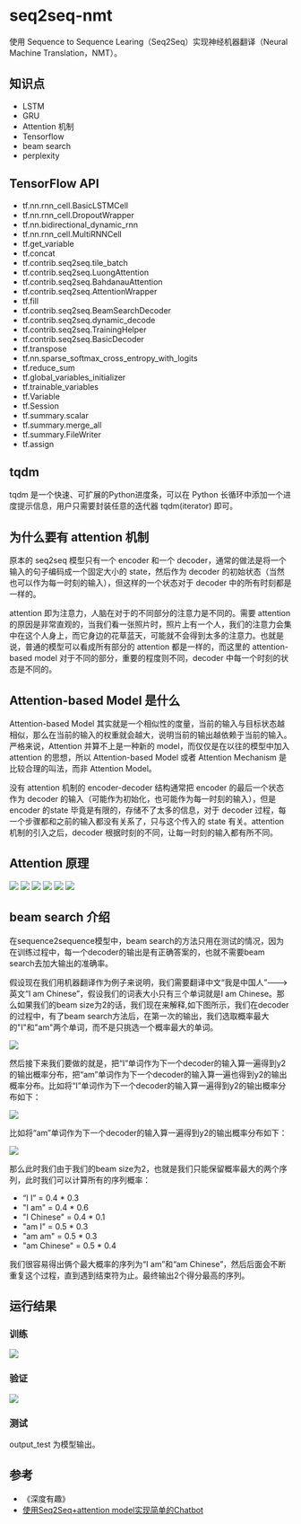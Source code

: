 # seq2seq-nmt

使用 Sequence to Sequence Learing（Seq2Seq）实现神经机器翻译（Neural Machine Translation，NMT）。

## 知识点

- LSTM
- GRU
- Attention 机制
- Tensorflow
- beam search
- perplexity

## TensorFlow API

- tf.nn.rnn_cell.BasicLSTMCell
- tf.nn.rnn_cell.DropoutWrapper
- tf.nn.bidirectional_dynamic_rnn
- tf.nn.rnn_cell.MultiRNNCell
- tf.get_variable
- tf.concat
- tf.contrib.seq2seq.tile_batch
- tf.contrib.seq2seq.LuongAttention
- tf.contrib.seq2seq.BahdanauAttention
- tf.contrib.seq2seq.AttentionWrapper
- tf.fill
- tf.contrib.seq2seq.BeamSearchDecoder
- tf.contrib.seq2seq.dynamic_decode
- tf.contrib.seq2seq.TrainingHelper
- tf.contrib.seq2seq.BasicDecoder
- tf.transpose
- tf.nn.sparse_softmax_cross_entropy_with_logits
- tf.reduce_sum
- tf.global_variables_initializer
- tf.trainable_variables
- tf.Variable
- tf.Session
- tf.summary.scalar
- tf.summary.merge_all
- tf.summary.FileWriter
- tf.assign

## tqdm

tqdm 是一个快速、可扩展的Python进度条，可以在 Python 长循环中添加一个进度提示信息，用户只需要封装任意的迭代器 tqdm(iterator) 即可。

## 为什么要有 attention 机制

原本的 seq2seq 模型只有一个 encoder 和一个 decoder，通常的做法是将一个输入的句子编码成一个固定大小的 state，然后作为 decoder 的初始状态（当然也可以作为每一时刻的输入），但这样的一个状态对于 decoder 中的所有时刻都是一样的。

attention 即为注意力，人脑在对于的不同部分的注意力是不同的。需要 attention 的原因是非常直观的，当我们看一张照片时，照片上有一个人，我们的注意力会集中在这个人身上，而它身边的花草蓝天，可能就不会得到太多的注意力。也就是说，普通的模型可以看成所有部分的 attention 都是一样的，而这里的 attention-based model 对于不同的部分，重要的程度则不同，decoder 中每一个时刻的状态是不同的。

## Attention-based Model 是什么

Attention-based Model 其实就是一个相似性的度量，当前的输入与目标状态越相似，那么在当前的输入的权重就会越大，说明当前的输出越依赖于当前的输入。严格来说，Attention 并算不上是一种新的 model，而仅仅是在以往的模型中加入 attention 的思想，所以 Attention-based Model 或者 Attention Mechanism 是比较合理的叫法，而非 Attention Model。

没有 attention 机制的 encoder-decoder 结构通常把 encoder 的最后一个状态作为 decoder 的输入（可能作为初始化，也可能作为每一时刻的输入），但是 encoder 的state 毕竟是有限的，存储不了太多的信息，对于 decoder 过程，每一个步骤都和之前的输入都没有关系了，只与这个传入的 state 有关。attention 机制的引入之后，decoder 根据时刻的不同，让每一时刻的输入都有所不同。

## Attention 原理

![](./attention/attention_slide1.webp)
![](./attention/attention_slide2.webp)
![](./attention/attention_slide3.webp)
![](./attention/attention_slide4.webp)
![](./attention/attention_slide5.webp)
![](./attention/attention_slide6.webp)

## beam search 介绍

在sequence2sequence模型中，beam search的方法只用在测试的情况，因为在训练过程中，每一个decoder的输出是有正确答案的，也就不需要beam search去加大输出的准确率。

假设现在我们用机器翻译作为例子来说明，我们需要翻译中文“我是中国人”--->英文“I am Chinese”，假设我们的词表大小只有三个单词就是I am Chinese。那么如果我们的beam size为2的话，我们现在来解释,如下图所示，我们在decoder的过程中，有了beam search方法后，在第一次的输出，我们选取概率最大的"I"和"am"两个单词，而不是只挑选一个概率最大的单词。

![](./beam_search/beam_search_1.webp)

然后接下来我们要做的就是，把“I”单词作为下一个decoder的输入算一遍得到y2的输出概率分布，把“am”单词作为下一个decoder的输入算一遍也得到y2的输出概率分布。比如将“I”单词作为下一个decoder的输入算一遍得到y2的输出概率分布如下：

![](./beam_search/beam_search_2.webp)

比如将“am”单词作为下一个decoder的输入算一遍得到y2的输出概率分布如下：

![](./beam_search/beam_search_3.webp)

那么此时我们由于我们的beam size为2，也就是我们只能保留概率最大的两个序列，此时我们可以计算所有的序列概率：

- “I I” = 0.4 * 0.3 
- "I am" = 0.4 * 0.6 
- "I Chinese" = 0.4 * 0.1 
- "am I" = 0.5 * 0.3 
- "am am" = 0.5 * 0.3 
- "am Chinese" = 0.5 * 0.4 

我们很容易得出俩个最大概率的序列为“I am”和“am Chinese”，然后后面会不断重复这个过程，直到遇到结束符为止。最终输出2个得分最高的序列。

## 运行结果

### 训练
![](train.png)

### 验证
![](eval.png)

### 测试
output_test 为模型输出。

## 参考

- 《深度有趣》
- [使用Seq2Seq+attention model实现简单的Chatbot](https://www.jianshu.com/p/aab40f439012)
